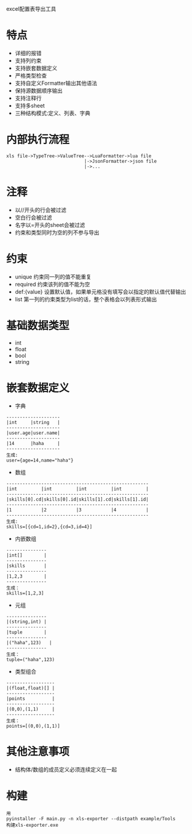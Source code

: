 excel配置表导出工具<br>

# 特点
- 详细的报错
- 支持列约束
- 支持嵌套数据定义
- 严格类型检查
- 支持自定义Formatter输出其他语法
- 保持源数据顺序输出
- 支持注释行
- 支持多sheet
- 三种结构模式:定义、列表、字典

# 内部执行流程
```
xls file->TypeTree->ValueTree-->LuaFormatter->lua file
                             |->JsonFormatter->json file
                             |->...

```

# 注释
- 以//开头的行会被过滤
- 空白行会被过滤
- 名字以=开头的sheet会被过滤
- 约束和类型同时为空的列不参与导出

# 约束
- unique
约束同一列的值不能重复
- required
约束该列的值不能为空
- def:{value}
设置默认值，如果单元格没有填写会以指定的默认值代替输出
- list
第一列的约束类型为list的话，整个表格会以列表形式输出

# 基础数据类型
- int
- float
- bool
- string


# 嵌套数据定义
- 字典
```
--------------------
|int     |string   |
--------------------
|user.age|user.name|
--------------------
|14      |haha     |
--------------------
生成:
user={age=14,name="haha"}
```

- 数组
```
-----------------------------------------------------
|int         |int         |int         |int         |
-----------------------------------------------------
|skills[0].cd|skills[0].id|skills[1].cd|skills[1].id|
-----------------------------------------------------
|1           |2           |3           |4           |
-----------------------------------------------------
生成:
skills=[{cd=1,id=2},{cd=3,id=4}]
```

- 内嵌数组
```
---------------
|int[]        |
---------------
|skills       |
---------------
|1,2,3        |
---------------
生成：
skills=[1,2,3]
```

- 元组
```
---------------
|(string,int) |
---------------
|tuple        |
---------------
|("haha",123)   |
---------------
生成：
tuple=("haha",123)
```

- 类型组合
```
------------------
|(float,float)[] |
------------------
|points          |
------------------
|(0,0),(1,1)     |
------------------
生成：
points=[(0,0),(1,1)]
```

# 其他注意事项
- 结构体/数组的成员定义必须连续定义在一起

# 构建
```
用
pyinstaller -F main.py -n xls-exporter --distpath example/Tools 
构建xls-exporter.exe
```